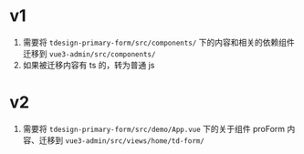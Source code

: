 # v1

1. 需要将 `tdesign-primary-form/src/components/` 下的内容和相关的依赖组件迁移到 `vue3-admin/src/components/`
2. 如果被迁移内容有 ts 的，转为普通 js

# v2

1. 需要将 `tdesign-primary-form/src/demo/App.vue` 下的关于组件 proForm 内容、迁移到 `vue3-admin/src/views/home/td-form/`


